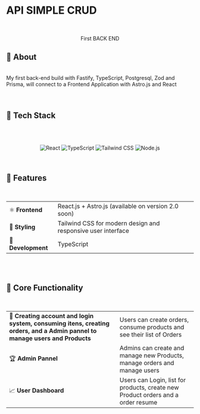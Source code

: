 # API SIMPLE CRUD

<br />
<p align="center">
  First BACK END
</p>

## 💫 About

<br />
My first back-end build with Fastify, TypeScript, Postgresql, Zod and Prisma, will connect to a Frontend Application with Astro.js and React
<br />
<br />
<br />

## 🚀 Tech Stack

<br />
<br />
<p align="center">
  <img src="https://img.shields.io/badge/React-61DAFB?style=flat-square&logo=react&logoColor=black" alt="React" />
  <img src="https://img.shields.io/badge/TypeScript-3178C6?style=flat-square&logo=typescript&logoColor=white" alt="TypeScript" />
  <img src="https://img.shields.io/badge/Tailwind_CSS-38B2AC?style=flat-square&logo=tailwind-css&logoColor=white" alt="Tailwind CSS" />
  <img src="https://img.shields.io/badge/Node.js-339933?style=flat-square&logo=node.js&logoColor=white" alt="Node.js" />
</p>
<br />

## 🔧 Features

<br />
<table>
  <tr>
    <td>⚛️ <b>Frontend</b></td>
    <td>React.js + Astro.js (available on version 2.0 soon)</td>
  </tr>
  <tr>
    <td>🎨 <b>Styling</b></td>
    <td>Tailwind CSS for modern design and responsive user interface</td>
  </tr>
  <tr>
    <td>📱 <b>Development</b></td>
    <td>TypeScript</td>
  </tr>
</table>

<br/>
<br/>

## 🌟 Core Functionality

<br />
<table>
  <tr>
    <td>🔗 <b>Creating account and login system, consuming itens, creating orders, and a Admin pannel to manage users and Products</b></td>
    <td>Users can create orders, consume products and see their list of Orders</td>
  </tr>
  <tr>
    <td>🏆 <b>Admin Pannel</b></td>
    <td>Admins can create and manage new Products, manage orders and manage users </td>
  </tr>
  <tr>
    <td>📈 <b>User Dashboard</b></td>
    <td>Users can Login, list for products, create new Product orders and a order resume</td>
  </tr>
</table>
